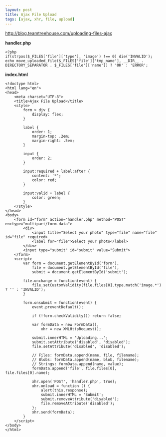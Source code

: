```yaml
---
layout: post
title: Ajax File Upload
tags: [ajax, xhr, file, upload]
---
```


http://blog.teamtreehouse.com/uploading-files-ajax

**handler.php**

    <?php 
    if(strpos($_FILES['file']['type'], 'image') !== 0) die('INVALID');
    echo move_uploaded_file($_FILES['file']['tmp_name'], __DIR__ . DIRECTORY_SEPARATOR . $_FILES['file']['name']) ? 'OK' : 'ERROR';

**index.html**

    <!doctype html>
    <html lang="en">
    <head>
        <meta charset="UTF-8">
        <title>Ajax File Upload</title>
        <style>
            form > div {
                display: flex;
            }

            label {
                order: 1;
                margin-top: .2em;
                margin-right: .5em;
            }

            input {
                order: 2;
            }

            input:required + label:after {
                content: '*';
                color: red;
            }

            input:valid + label {
                color: green;
            }
        </style>
    </head>
    <body>
        <form id="form" action="handler.php" method="POST" enctype="multipart/form-data">
            <div>
                <input title="Select your photo" type="file" name="file" id="file" required>
                <label for="file">Select your photo</label>
            </div>
            <input type="submit" id="submit" value="Submit">
        </form>
        <script>
            var form = document.getElementById('form'),
                file = document.getElementById('file'),
                submit = document.getElementById('submit');

            file.onchange = function(event) {
                file.setCustomValidity(file.files[0].type.match('image.*') ? '' : 'INVALID');
            }

            form.onsubmit = function(event) {
                event.preventDefault();

                if (!form.checkValidity()) return false;

                var formData = new FormData(),
                    xhr = new XMLHttpRequest();
                
                submit.innerHTML = 'Uploading...';
                submit.setAttribute('disabled', 'disabled');
                file.setAttribute('disabled', 'disabled');

                // Files: formData.append(name, file, filename);
                // Blobs: formData.append(name, blob, filename);
                // Strings: formData.append(name, value);  
                formData.append('file', file.files[0], file.files[0].name);
                
                xhr.open('POST', 'handler.php', true);
                xhr.onload = function () {
                    alert(this.response);
                    submit.innerHTML = 'Submit';
                    submit.removeAttribute('disabled');
                    file.removeAttribute('disabled');
                };
                xhr.send(formData);
            }
        </script>
    </body>
    </html>